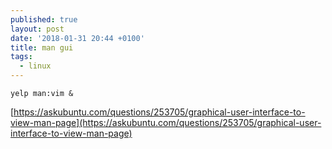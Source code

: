 ```yaml
---
published: true
layout: post
date: '2018-01-31 20:44 +0100'
title: man gui
tags:
  - linux
---
```

    yelp man:vim &
    
[https://askubuntu.com/questions/253705/graphical-user-interface-to-view-man-page](https://askubuntu.com/questions/253705/graphical-user-interface-to-view-man-page)
